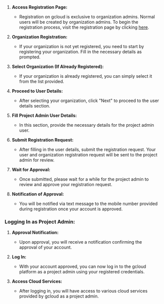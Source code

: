 1. **Access Registration Page:**
    
    - Registration on gcloud is exclusive to organization admins. Normal users will be created by organization admins. To begin the registration process, visit the registration page by clicking [here](https://app.gcloud.gov.np/auth/register/).
2. **Organization Registration:**
    
    - If your organization is not yet registered, you need to start by registering your organization. Fill in the necessary details as prompted.
3. **Select Organization (If Already Registered):**
    
    - If your organization is already registered, you can simply select it from the list provided.
4. **Proceed to User Details:**
    
    - After selecting your organization, click "Next" to proceed to the user details section.
5. **Fill Project Admin User Details:**
    
    - In this section, provide the necessary details for the project admin user.
6. **Submit Registration Request:**
    
    - After filling in the user details, submit the registration request. Your user and organization registration request will be sent to the project admin for review.
7. **Wait for Approval:**
    
    - Once submitted, please wait for a while for the project admin to review and approve your registration request.
8. **Notification of Approval:**
    
    - You will be notified via text message to the mobile number provided during registration once your account is approved.

### Logging In as Project Admin:

1. **Approval Notification:**
    
    - Upon approval, you will receive a notification confirming the approval of your account.
2. **Log In:**
    
    - With your account approved, you can now log in to the gcloud platform as a project admin using your registered credentials.
3. **Access Cloud Services:**
    
    - After logging in, you will have access to various cloud services provided by gcloud as a project admin.